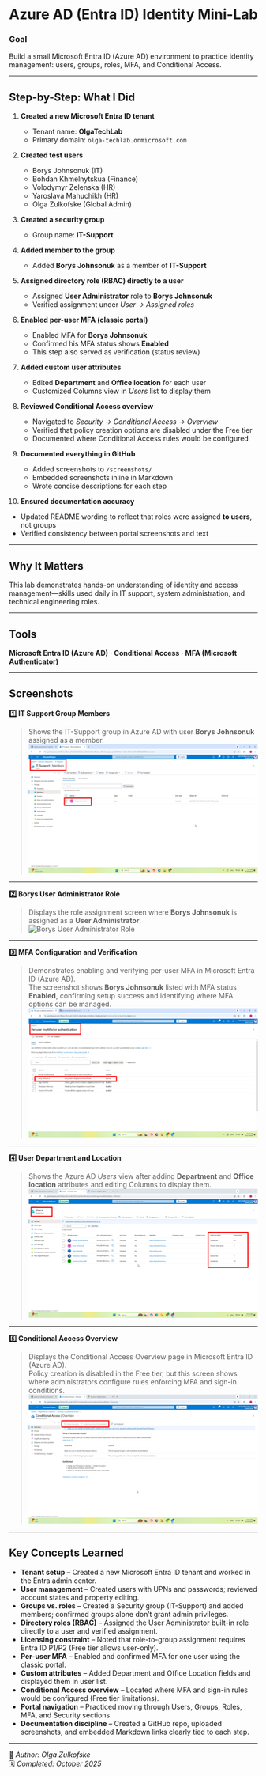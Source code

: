 # Azure AD (Entra ID) Identity Mini-Lab

### Goal
Build a small Microsoft Entra ID (Azure AD) environment to practice identity management: users, groups, roles, MFA, and Conditional Access.

---

## Step-by-Step: What I Did

1) **Created a new Microsoft Entra ID tenant**
   - Tenant name: **OlgaTechLab**
   - Primary domain: `olga-techlab.onmicrosoft.com`

2) **Created test users**
   - Borys Johnsonuk (IT)  
   - Bohdan Khmelnytskua (Finance)  
   - Volodymyr Zelenska (HR)  
   - Yaroslava Mahuchikh (HR)  
   - Olga Zulkofske (Global Admin)

3) **Created a security group**
   - Group name: **IT-Support**

4) **Added member to the group**
   - Added **Borys Johnsonuk** as a member of **IT-Support**

5) **Assigned directory role (RBAC) directly to a user**
   - Assigned **User Administrator** role to **Borys Johnsonuk**
   - Verified assignment under *User → Assigned roles*

6) **Enabled per-user MFA (classic portal)**
   - Enabled MFA for **Borys Johnsonuk**
   - Confirmed his MFA status shows **Enabled**
   - This step also served as verification (status review)

7) **Added custom user attributes**
   - Edited **Department** and **Office location** for each user
   - Customized Columns view in *Users* list to display them

8) **Reviewed Conditional Access overview**
   - Navigated to *Security → Conditional Access → Overview*
   - Verified that policy creation options are disabled under the Free tier
   - Documented where Conditional Access rules would be configured

9) **Documented everything in GitHub**
   - Added screenshots to `/screenshots/`
   - Embedded screenshots inline in Markdown
   - Wrote concise descriptions for each step

10) **Ensured documentation accuracy**
   - Updated README wording to reflect that roles were assigned **to users**, not groups
   - Verified consistency between portal screenshots and text

---

## Why It Matters
This lab demonstrates hands-on understanding of identity and access management—skills used daily in IT support, system administration, and technical engineering roles.

---

## Tools
**Microsoft Entra ID (Azure AD)** · **Conditional Access** · **MFA (Microsoft Authenticator)**

---

## Screenshots

**1️⃣ IT Support Group Members**  
> Shows the IT-Support group in Azure AD with user **Borys Johnsonuk** assigned as a member.  
![IT Support Group Members](https://github.com/olhazu-tech/azure-ad-identity-lab/blob/main/screenshots/azure_ad_identity_lab_screenshots_it_support_members.png)

---

**2️⃣ Borys User Administrator Role**  
> Displays the role assignment screen where **Borys Johnsonuk** is assigned as a **User Administrator**.  
![Borys User Administrator Role](https://github.com/olhazu-tech/azure-ad-identity-lab/blob/main/screenshots/azure_ad_identity_lab_screenshots_user_admin_role.png)

---

**3️⃣ MFA Configuration and Verification**  
> Demonstrates enabling and verifying per-user MFA in Microsoft Entra ID (Azure AD).  
> The screenshot shows **Borys Johnsonuk** listed with MFA status **Enabled**, confirming setup success and identifying where MFA options can be managed.  
![Borys MFA Enabled](https://github.com/olhazu-tech/azure-ad-identity-lab/blob/main/screenshots/azure_ad_identity_lab_screenshots_borys_mfa_enabled.png)

---

**4️⃣ User Department and Location**  
> Shows the Azure AD *Users* view after adding **Department** and **Office location** attributes and editing Columns to display them.  
![User Department and Location](https://github.com/olhazu-tech/azure-ad-identity-lab/blob/main/screenshots/azure_ad_identity_lab_screenshots_user_department_location.png)

---

**5️⃣ Conditional Access Overview**  
> Displays the Conditional Access Overview page in Microsoft Entra ID (Azure AD).  
> Policy creation is disabled in the Free tier, but this screen shows where administrators configure rules enforcing MFA and sign-in conditions.  
![Conditional Access Overview](https://github.com/olhazu-tech/azure-ad-identity-lab/blob/main/screenshots/azure_ad_identity_lab_screenshots_conditional_access_overview.png)

---

## Key Concepts Learned

- **Tenant setup** – Created a new Microsoft Entra ID tenant and worked in the Entra admin center.  
- **User management** – Created users with UPNs and passwords; reviewed account states and property editing.  
- **Groups vs. roles** – Created a Security group (IT-Support) and added members; confirmed groups alone don’t grant admin privileges.  
- **Directory roles (RBAC)** – Assigned the User Administrator built-in role directly to a user and verified assignment.  
- **Licensing constraint** – Noted that role-to-group assignment requires Entra ID P1/P2 (Free tier allows user-only).  
- **Per-user MFA** – Enabled and confirmed MFA for one user using the classic portal.  
- **Custom attributes** – Added Department and Office Location fields and displayed them in user list.  
- **Conditional Access overview** – Located where MFA and sign-in rules would be configured (Free tier limitations).  
- **Portal navigation** – Practiced moving through Users, Groups, Roles, MFA, and Security sections.  
- **Documentation discipline** – Created a GitHub repo, uploaded screenshots, and embedded Markdown links clearly tied to each step.

---

📘 *Author: Olga Zulkofske*  
🗓️ *Completed: October 2025*
